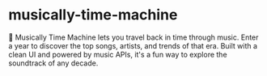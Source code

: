 # musically-time-machine
🎵 Musically Time Machine lets you travel back in time through music. Enter a year to discover the top songs, artists, and trends of that era. Built with a clean UI and powered by music APIs, it's a fun way to explore the soundtrack of any decade.

